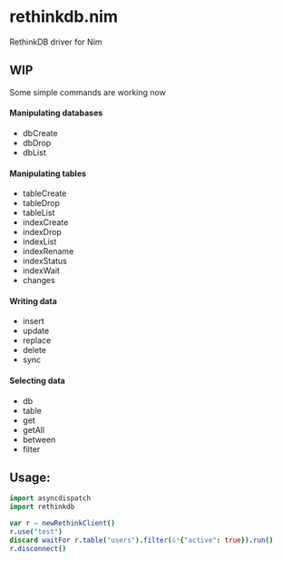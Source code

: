 # rethinkdb.nim
RethinkDB driver for Nim

## WIP
Some simple commands are working now

#### Manipulating databases
* dbCreate
* dbDrop
* dbList

#### Manipulating tables
* tableCreate
* tableDrop
* tableList
* indexCreate
* indexDrop
* indexList
* indexRename
* indexStatus
* indexWait
* changes

#### Writing data
* insert
* update
* replace
* delete
* sync

#### Selecting data
* db
* table
* get
* getAll
* between
* filter


Usage:
------
```nim
import asyncdispatch
import rethinkdb

var r = newRethinkClient()
r.use("test")
discard waitFor r.table("users").filter(&*{"active": true}).run()
r.disconnect()
```
